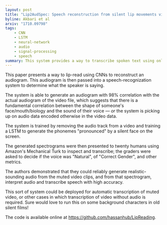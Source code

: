 ```yaml
---
layout: post
title: "Lip2AudSpec: Speech reconstruction from silent lip movements video"
byline: Akbari et al
arxiv: "1710.09798"
tags:
    - CNN
    - LSTM
    - neural-network
    - audio
    - signal-processing
    - speech
summary: This system provides a way to transcribe spoken text using only video of a speaking face with no accompanying audio.
---
```


This paper presents a way to lip-read using CNNs to reconstruct an audiogram. This audiogram is then passed into a speech-recognization system to determine what the speaker is saying.

The system is able to generate an audiogram with 98% correlation with the actual audiogram of the video file, which suggests that there is a fundamental correlation between the shape of someone's face/mouth/biology and the sound of their voice — _or_ the system is picking up on audio data encoded otherwise in the video data.

The system is trained by removing the audio track from a video and training a LSTM to generate the phonemes "pronounced" by a silent face on the screen.

The generated spectrograms were then presented to twenty humans using Amazon's Mechanical Turk to inspect and transcribe; the graders were asked to decide if the voice was "Natural", of "Correct Gender", and other metrics.

The authors demonstrated that they could reliably generate realistic-sounding audio from the muted video clips, and from that spectrogram, interpret audio and transcribe speech with high accuracy.

This sort of system could be deployed for automatic transcription of muted video, or other cases in which transcription of video without audio is required. Sure would love to run this on some background characters in old silent films!

The code is available online at https://github.com/hassanhub/LipReading.
